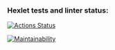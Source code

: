 ### Hexlet tests and linter status:
[![Actions Status](https://github.com/ShoZYXrk/fullstack-javascript-project-44/workflows/hexlet-check/badge.svg)](https://github.com/ShoZYXrk/fullstack-javascript-project-44/actions)

[![Maintainability](https://api.codeclimate.com/v1/badges/db061cdb2fc8ef18ac02/maintainability)](https://codeclimate.com/github/ShoZYXrk/fullstack-javascript-project-44/maintainability)